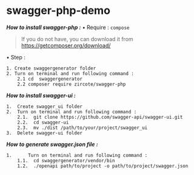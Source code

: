 # swagger-php-demo

***How to install swagger-php :***
•	Require : ```compose```
> If you do not have, you can download it from https://getcomposer.org/download/

•	Step : 
```
1. Create swaggergenerator folder
2. Turn on terminal and run following command : 
	2.1 cd  swaggergenerator
	2.2 composer require zircote/swagger-php
```
***How to install swagger-ui :***
```
1.	Create swagger_ui folder
2.	Turn on terminal and run following command : 
	2.1.  git clone https://github.com/swagger-api/swagger-ui.git
	2.2.  cd swagger-ui
	2.3.  mv ./dist /path/to/your/project/swagger_ui
3.	Delete swagger-ui folder
```
***How to generate swagger.json file :***
```
1.  	Turn on terminal and run following command : 
	1.1.  cd swaggergenerator/vendor/bin
	1.2.  ./openapi path/to/project -o path/to/project/swagger.json
```


